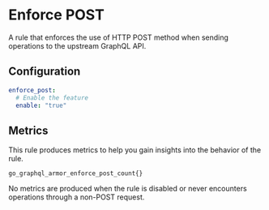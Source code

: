 # Enforce POST

A rule that enforces the use of HTTP POST method when sending operations to the upstream GraphQL API.


<!-- TOC -->

## Configuration

```yaml
enforce_post:
  # Enable the feature
  enable: "true"
```

## Metrics

This rule produces metrics to help you gain insights into the behavior of the rule.

```
go_graphql_armor_enforce_post_count{}
```

No metrics are produced when the rule is disabled or never encounters operations through a non-POST request.